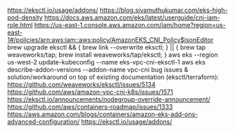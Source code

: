 https://eksctl.io/usage/addons/
https://blog.sivamuthukumar.com/eks-high-pod-density
https://docs.aws.amazon.com/eks/latest/userguide/cni-iam-role.html
https://us-east-1.console.aws.amazon.com/iam/home?region=us-east-1#/policies/arn:aws:iam::aws:policy/AmazonEKS_CNI_Policy$jsonEditor
brew upgrade eksctl && { brew link --overwrite eksctl; } || { brew tap weaveworks/tap; brew install weaveworks/tap/eksctl; }
aws eks --region us-west-2 update-kubeconfig --name eks-vpc-cni-eksctl-1
aws eks describe-addon-versions --addon-name vpc-cni
bug issues & solution/workaround on top of existing documentation (eksctl/terraform):
https://github.com/weaveworks/eksctl/issues/5134
https://github.com/aws/amazon-vpc-cni-k8s/issues/1571
https://eksctl.io/announcements/nodegroup-override-announcement/
https://github.com/aws/containers-roadmap/issues/1333
https://aws.amazon.com/blogs/containers/amazon-eks-add-ons-advanced-configuration/
https://eksctl.io/usage/addons/